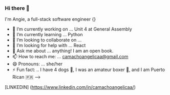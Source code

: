 ### Hi there 👋

I'm Angie, a full-stack software engineer {}

- 🔭 I’m currently working on ... Unit 4 at General Assembly
- 🌱 I’m currently learning ... Python
- 👯 I’m looking to collaborate on ...
- 🤔 I’m looking for help with ... React
- 💬 Ask me about ... anything! I am an open book.
- 📫 How to reach me: ... camachoangelicaa@gmail.com
- 😄 Pronouns: ... she/her
- ⚡ Fun fact: .. I have 4 dogs 🐶, I was an amateur boxer 🥊, and I am Puerto Rican 🇵🇷
-->

[LINKEDIN] (https://www.linkedin.com/in/camachoangelicaa/)
